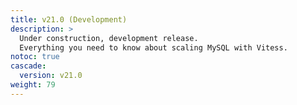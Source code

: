 ```yaml
---
title: v21.0 (Development)
description: >
  Under construction, development release.
  Everything you need to know about scaling MySQL with Vitess.
notoc: true
cascade:
  version: v21.0
weight: 79
---
```


